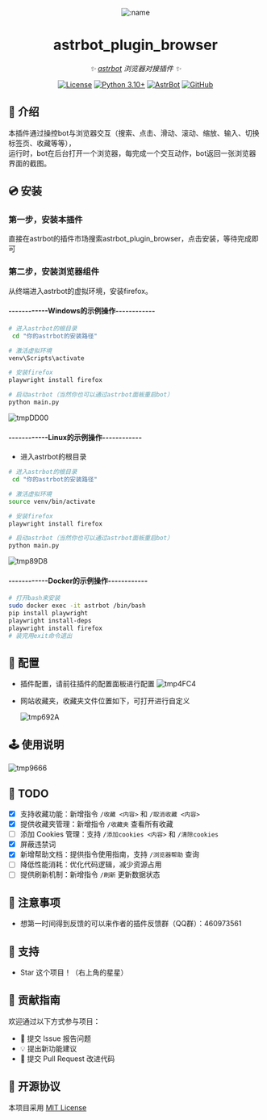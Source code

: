 <div align="center">

![:name](https://count.getloli.com/@astrbot_plugin_browser?name=astrbot_plugin_browser&theme=minecraft&padding=6&offset=0&align=top&scale=1&pixelated=1&darkmode=auto)

# astrbot_plugin_browser

_✨ [astrbot](https://github.com/AstrBotDevs/AstrBot) 浏览器对接插件 ✨_  

[![License](https://img.shields.io/badge/License-MIT-green.svg)](https://opensource.org/licenses/MIT)
[![Python 3.10+](https://img.shields.io/badge/Python-3.10%2B-blue.svg)](https://www.python.org/)
[![AstrBot](https://img.shields.io/badge/AstrBot-3.4%2B-orange.svg)](https://github.com/Soulter/AstrBot)
[![GitHub](https://img.shields.io/badge/作者-Zhalslar-blue)](https://github.com/Zhalslar)

</div>

## 🤝 介绍

本插件通过操控bot与浏览器交互（搜索、点击、滑动、滚动、缩放、输入、切换标签页、收藏等等），  
运行时，bot在后台打开一个浏览器，每完成一个交互动作，bot返回一张浏览器界面的截图。

## 💿 安装

### 第一步，安装本插件

直接在astrbot的插件市场搜索astrbot_plugin_browser，点击安装，等待完成即可

### 第二步，安装浏览器组件

从终端进入astrbot的虚拟环境，安装firefox。

#### ------------Windows的示例操作------------

```bash
# 进入astrbot的根目录
 cd "你的astrbot的安装路径"  

# 激活虚拟环境
venv\Scripts\activate

# 安装firefox
playwright install firefox

# 启动astrbot（当然你也可以通过astrbot面板重启bot）
python main.py
```

![tmpDD00](https://github.com/user-attachments/assets/72bf743c-792a-48ed-8848-58ff0cfe82cf)

#### ------------Linux的示例操作------------

- 进入astrbot的根目录

```bash
# 进入astrbot的根目录
 cd "你的astrbot的安装路径"  

# 激活虚拟环境
source venv/bin/activate

# 安装firefox
playwright install firefox

# 启动astrbot（当然你也可以通过astrbot面板重启bot）
python main.py
```

![tmp89D8](https://github.com/user-attachments/assets/1461c5f4-a918-4930-8ca7-b3a4701bf74c)

#### ------------Docker的示例操作------------

```bash
# 打开bash来安装
sudo docker exec -it astrbot /bin/bash
pip install playwright
playwright install-deps
playwright install firefox
# 装完用exit命令退出
```

## 🤝 配置

- 插件配置，请前往插件的配置面板进行配置
![tmp4FC4](https://github.com/user-attachments/assets/913a1c41-4be6-4b48-b4e8-5f16bc452a1c)

- 网站收藏夹，收藏夹文件位置如下，可打开进行自定义

  ![tmp692A](https://github.com/user-attachments/assets/d809f0f4-308f-4ad2-a555-e79ac72f3154)

## 🕹️ 使用说明

![tmp9666](https://github.com/user-attachments/assets/8d5f44de-1683-47b6-aa2b-4ea4665ed4d8)

## 🤝 TODO  

- [x] 支持收藏功能：新增指令 `/收藏 <内容>` 和 `/取消收藏 <内容>`
- [x] 提供收藏夹管理：新增指令 `/收藏夹` 查看所有收藏
- [ ] 添加 Cookies 管理：支持 `/添加cookies <内容>` 和 `/清除cookies`
- [x] 屏蔽违禁词
- [x] 新增帮助文档：提供指令使用指南，支持 `/浏览器帮助` 查询
- [ ] 降低性能消耗：优化代码逻辑，减少资源占用
- [ ] 提供刷新机制：新增指令 `/刷新` 更新数据状态

## 📌 注意事项

- 想第一时间得到反馈的可以来作者的插件反馈群（QQ群）：460973561

## 🌟 支持

- Star 这个项目！（右上角的星星）

## 👥 贡献指南

欢迎通过以下方式参与项目：

- 🐛 提交 Issue 报告问题
- 💡 提出新功能建议
- 🔧 提交 Pull Request 改进代码

## 📜 开源协议

本项目采用 [MIT License](LICENSE)
